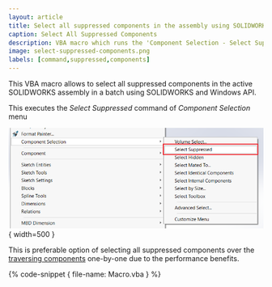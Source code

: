 ```yaml
---
layout: article
title: Select all suppressed components in the assembly using SOLIDWORKS API
caption: Select All Suppressed Components
description: VBA macro which runs the 'Component Selection - Select Suppressed' command in assembly document to select all assembly components in a batch
image: select-suppressed-components.png
labels: [command,suppressed,components]
---
```

This VBA macro allows to select all suppressed components in the active SOLIDWORKS assembly in a batch using SOLIDWORKS and Windows API.

This executes the *Select Suppressed* command of *Component Selection* menu

![Select Suppressed command for components](select-suppressed-components.png){ width=500 }

This is preferable option of selecting all suppressed components over the [traversing components](/solidworks-api/document/assembly/components/traversing-tree) one-by-one due to the performance benefits.

{% code-snippet { file-name: Macro.vba } %}